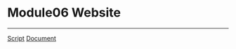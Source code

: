# Module06 Website
---
[Script](https://github.com/matthewkojetin/IntroToProg-Python-Mod06/blob/master/Assignment06.py)
[Document](https://github.com/matthewkojetin/IntroToProg-Python-Mod06/blob/master/Assignment06.pdf)
